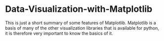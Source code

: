 # Data-Visualization-with-Matplotlib

This is just a short summary of some features of Matplotlib. Matplotlib is a basis of many of the other visualization libraries that is available for python, it is therefore very important to know the basics of it.
